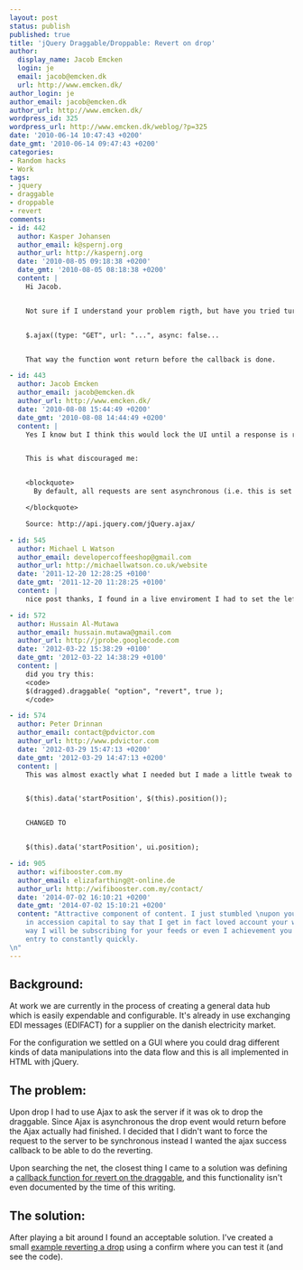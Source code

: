```yaml
---
layout: post
status: publish
published: true
title: 'jQuery Draggable/Droppable: Revert on drop'
author:
  display_name: Jacob Emcken
  login: je
  email: jacob@emcken.dk
  url: http://www.emcken.dk/
author_login: je
author_email: jacob@emcken.dk
author_url: http://www.emcken.dk/
wordpress_id: 325
wordpress_url: http://www.emcken.dk/weblog/?p=325
date: '2010-06-14 10:47:43 +0200'
date_gmt: '2010-06-14 09:47:43 +0200'
categories:
- Random hacks
- Work
tags:
- jquery
- draggable
- droppable
- revert
comments:
- id: 442
  author: Kasper Johansen
  author_email: k@spernj.org
  author_url: http://kaspernj.org
  date: '2010-08-05 09:18:38 +0200'
  date_gmt: '2010-08-05 08:18:38 +0200'
  content: |
    Hi Jacob.


    Not sure if I understand your problem rigth, but have you tried turning async off like this:


    $.ajax((type: "GET", url: "...", async: false...


    That way the function wont return before the callback is done.

- id: 443
  author: Jacob Emcken
  author_email: jacob@emcken.dk
  author_url: http://www.emcken.dk/
  date: '2010-08-08 15:44:49 +0200'
  date_gmt: '2010-08-08 14:44:49 +0200'
  content: |
    Yes I know but I think this would lock the UI until a response is returned.


    This is what discouraged me:


    <blockquote>
      By default, all requests are sent asynchronous (i.e. this is set to true by default). If you need synchronous requests, set this option to false. Cross-domain requests and dataType: "jsonp" requests do not support synchronous operation. Note that synchronous requests may temporarily lock the browser, disabling any actions while the request is active.

    </blockquote>

    Source: http://api.jquery.com/jQuery.ajax/

- id: 545
  author: Michael L Watson
  author_email: developercoffeeshop@gmail.com
  author_url: http://michaellwatson.co.uk/website
  date: '2011-12-20 12:28:25 +0100'
  date_gmt: '2011-12-20 11:28:25 +0100'
  content: |
    nice post thanks, I found in a live enviroment I had to set the left and top position, then add the offset and use ui.helper, if this helps anyone.

- id: 572
  author: Hussain Al-Mutawa
  author_email: hussain.mutawa@gmail.com
  author_url: http://jprobe.googlecode.com
  date: '2012-03-22 15:38:29 +0100'
  date_gmt: '2012-03-22 14:38:29 +0100'
  content: |
    did you try this:
    <code>
    $(dragged).draggable( "option", "revert", true );
    </code>

- id: 574
  author: Peter Drinnan
  author_email: contact@pdvictor.com
  author_url: http://www.pdvictor.com
  date: '2012-03-29 15:47:13 +0200'
  date_gmt: '2012-03-29 14:47:13 +0200'
  content: |
    This was almost exactly what I needed but I made a little tweak to ensure the draggable item reverts to the correct original position every time. 


    $(this).data('startPosition', $(this).position());


    CHANGED TO 


    $(this).data('startPosition', ui.position);

- id: 905
  author: wifibooster.com.my
  author_email: elizafarthing@t-online.de
  author_url: http://wifibooster.com.my/contact/
  date: '2014-07-02 16:10:21 +0200'
  date_gmt: '2014-07-02 15:10:21 +0200'
  content: "Attractive component of content. I just stumbled \nupon your site and
    in accession capital to say that I get in fact loved account your weblog posts.\nAny
    way I will be subscribing for your feeds or even I achievement you get right of
    entry to constantly quickly.
\n"
---
```

## Background:
At work we are currently in the process of creating a general data hub which is easily expendable and configurable. It's already in use exchanging EDI messages (EDIFACT) for a supplier on the danish electricity market.

For the configuration we settled on a GUI where you could drag different kinds of data manipulations into the data flow and this is all implemented in HTML with jQuery.

## The problem:
Upon drop I had to use Ajax to ask the server if it was ok to drop the draggable. Since Ajax is asynchronous the drop event would return before the Ajax actually had finished. I decided that I didn't want to force the request to the server to be synchronous instead I wanted the ajax success callback to be able to do the reverting.

Upon searching the net, the closest thing I came to a solution was defining a [callback function for revert on the draggable][1], and this functionality isn't even documented by the time of this writing.

## The solution:
After playing a bit around I found an acceptable solution. I've created a small [example reverting a drop][2] using a confirm where you can test it (and see the code).

[1]: http://www.agilepro.com/blog/2009/12/while-this-functionality-is-built-into.html
[2]: http://pastebin.me/eafc2763df039a0579eda5a7adc7fba1

